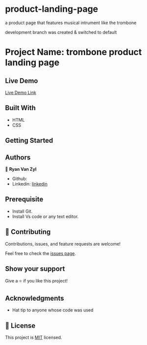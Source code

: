 # product-landing-page

a product page that features musical intrument like the trombone 

development branch was created & switched to default

# Project Name: trombone product landing page

## Live Demo

[Live Demo Link]()

## Built With

- HTML
- CSS

## Getting Started

## Authors

👤 **Ryan Van Zyl**

- Github: [](https://github.com/RyanVanZyl)
- Linkedin: [linkedin](https://www.linkedin.com/in/ryan-van-zyl-40574922b/)

## Prerequisite

- Install Git.
- Install Vs code or any text editor.

## 🤝 Contributing

Contributions, issues, and feature requests are welcome!

Feel free to check the [issues page](../../issues/).

## Show your support

Give a ⭐️ if you like this project!

## Acknowledgments

- Hat tip to anyone whose code was used

## 📝 License

This project is [MIT](./MIT.md) licensed.